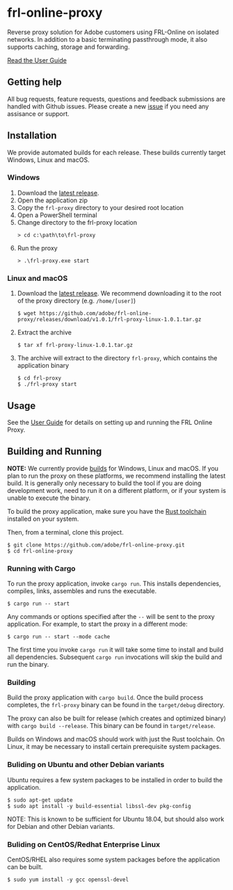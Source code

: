 # frl-online-proxy

Reverse proxy solution for Adobe customers using FRL-Online on isolated networks. In addition to a basic terminating passthrough mode, it
also supports caching, storage and forwarding.

[Read the User Guide](https://opensource.adobe.com/frl-online-proxy/)

## Getting help

All bug requests, feature requests, questions and feedback submissions are handled with Github issues. Please create a new
[issue](https://github.com/adobe/frl-online-proxy/issues) if you need any assisance or support.

## Installation

We provide automated builds for each release. These builds currently target Windows, Linux and macOS.

### Windows

1. Download the [latest release](https://github.com/adobe/frl-online-proxy/releases/latest).
2. Open the application zip
3. Copy the `frl-proxy` directory to your desired root location
4. Open a PowerShell terminal
5. Change directory to the frl-proxy location
   ```
   > cd c:\path\to\frl-proxy
   ```
6. Run the proxy
   ```
   > .\frl-proxy.exe start
   ```

### Linux and macOS

1. Download the [latest release](https://github.com/adobe/frl-online-proxy/releases/latest). We recommend downloading it to the root of the proxy directory (e.g. `/home/[user]`)
   ```
   $ wget https://github.com/adobe/frl-online-proxy/releases/download/v1.0.1/frl-proxy-linux-1.0.1.tar.gz
   ```
2. Extract the archive
   ```
   $ tar xf frl-proxy-linux-1.0.1.tar.gz
   ```
3. The archive will extract to the directory `frl-proxy`, which contains the application binary
   ```
   $ cd frl-proxy
   $ ./frl-proxy start
   ```

## Usage

See the [User Guide](https://opensource.adobe.com/frl-online-proxy/) for details on setting up and running the FRL Online Proxy.

## Building and Running

**NOTE:** We currently provide [builds](https://github.com/adobe/frl-online-proxy/releases/latest) for Windows, Linux and macOS. If you plan to run the proxy on these platforms, we recommend installing the latest build. It is generally only necessary to build the tool if you are doing development work, need to run it on a different platform, or if your system is unable to execute the binary.

To build the proxy application, make sure you have the [Rust toolchain](https://rustup.rs/) installed on your system.

Then, from a terminal, clone this project.

```
$ git clone https://github.com/adobe/frl-online-proxy.git
$ cd frl-online-proxy
```

### Running with Cargo

To run the proxy application, invoke `cargo run`. This installs dependencies, compiles, links, assembles and runs the executable.

```
$ cargo run -- start
```

Any commands or options specified after the `--` will be sent to the proxy application. For example, to start the proxy in a different mode:

```
$ cargo run -- start --mode cache
```

The first time you invoke `cargo run` it will take some time to install and build all dependencies. Subsequent `cargo run` invocations will skip the build and run the binary.

### Building

Build the proxy application with `cargo build`. Once the build process completes, the `frl-proxy` binary can be found in the `target/debug` directory.

The proxy can also be built for release (which creates and optimized binary) with `cargo build --release`. This binary can be found in `target/release`.

Builds on Windows and macOS should work with just the Rust toolchain. On Linux, it may be necessary to install certain prerequisite system packages.

### Buliding on Ubuntu and other Debian variants

Ubuntu requires a few system packages to be installed in order to build the application.

```
$ sudo apt-get update
$ sudo apt install -y build-essential libssl-dev pkg-config
```

NOTE: This is known to be sufficient for Ubuntu 18.04, but should also work for Debian and other Debian variants.

### Buliding on CentOS/Redhat Enterprise Linux

CentOS/RHEL also requires some system packages before the application can be built.

```
$ sudo yum install -y gcc openssl-devel
```
